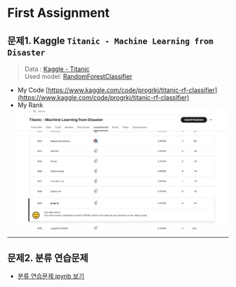 # First Assignment

## 문제1. Kaggle `Titanic - Machine Learning from Disaster`

> Data : [Kaggle - Titanic](https://www.kaggle.com/competitions/titanic) \
> Used model: [RandomForestClassifier](https://scikit-learn.org/stable/modules/generated/sklearn.ensemble.RandomForestClassifier.html)


- My Code
    [https://www.kaggle.com/code/progrkj/titanic-rf-classifier](https://www.kaggle.com/code/progrkj/titanic-rf-classifier)
- My Rank
![](./kaggle.png)

---

## 문제2. 분류 연습문제

- [분류 연습문제 ipynb 보기](colab_practice/practice/index.html)